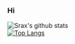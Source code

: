 ### Hi
![Srax's github stats](https://github-readme-stats.vercel.app/api?username=srax&show_icons=true&theme=dracula)  
[![Top Langs](https://github-readme-stats.vercel.app/api/top-langs/?username=srax)](https://github.com/srax/github-readme-stats)
